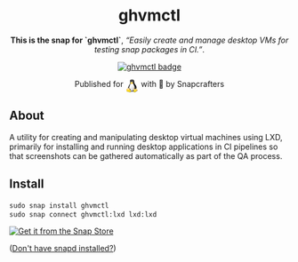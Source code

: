 <h1 align="center">ghvmctl</h1>

<p align="center"><b>This is the snap for `ghvmctl`</b>, <i>“Easily create and manage desktop VMs for testing snap packages in CI.”</i>.

<p align="center"><a href="https://snapcraft.io/ghvmctl"><img src="https://snapcraft.io/ghvmctl/badge.svg" alt="ghvmctl badge"/></a></p>

<p align="center">Published for <img src="https://raw.githubusercontent.com/anythingcodes/slack-emoji-for-techies/gh-pages/emoji/tux.png" align="top" width="24" /> with 💝 by Snapcrafters</p>

## About

A utility for creating and manipulating desktop virtual machines using LXD, primarily for
installing and running desktop applications in CI pipelines so that screenshots can be gathered
automatically as part of the QA process.

## Install

    sudo snap install ghvmctl
    sudo snap connect ghvmctl:lxd lxd:lxd

[![Get it from the Snap Store](https://snapcraft.io/static/images/badges/en/snap-store-black.svg)](https://snapcraft.io/ghvmctl)

([Don't have snapd installed?](https://snapcraft.io/docs/core/install))
